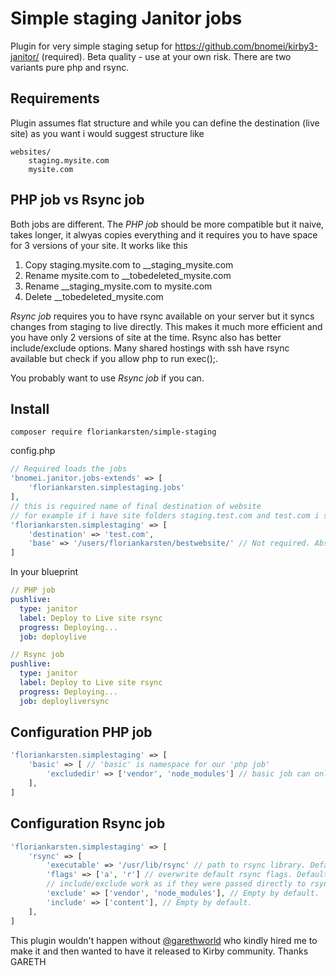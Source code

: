 # Simple staging Janitor jobs
Plugin for very simple staging setup for https://github.com/bnomei/kirby3-janitor/ (required). Beta quality - use at your own risk.
There are two variants pure php and rsync.

## Requirements
Plugin assumes flat structure and while you can define the destination (live site) as you want i would suggest structure like
```
websites/
	staging.mysite.com
	mysite.com
```
## PHP job vs Rsync job
Both jobs are different.
The *PHP job* should be more compatible but it naive, takes longer, it alwyas copies everything and it requires you to have space for 3 versions of your site. It works like this
1. Copy staging.mysite.com to __staging_mysite.com
2. Rename mysite.com to __tobedeleted_mysite.com
3. Rename __staging_mysite.com to mysite.com
4. Delete __tobedeleted_mysite.com

*Rsync job* requires you to have rsync available on your server but it syncs changes from staging to live directly. This makes it much more efficient and you have only 2 versions of site at the time. Rsync also has better include/exclude options. Many shared hostings with ssh have rsync available but check if you allow php to run exec();.

You probably want to use *Rsync job* if you can.

## Install
```composer require floriankarsten/simple-staging```

config.php
```php
// Required loads the jobs
'bnomei.janitor.jobs-extends' => [
	'floriankarsten.simplestaging.jobs'
],
// this is required name of final destination of website
// for example if i have site folders staging.test.com and test.com i set test.com as destination
'floriankarsten.simplestaging' => [
	'destination' => 'test.com',
	'base' => '/users/floriankarsten/bestwebsite/' // Not required. Absolute path to base of our website. By default its parent of index/public folder which is what you probably want.
]
```

In your blueprint
```yaml
// PHP job
pushlive:
  type: janitor
  label: Deploy to Live site rsync
  progress: Deploying...
  job: deploylive

// Rsync job
pushlive:
  type: janitor
  label: Deploy to Live site rsync
  progress: Deploying...
  job: deployliversync
```


## Configuration PHP job
```php
'floriankarsten.simplestaging' => [
	'basic' => [ // 'basic' is namespace for our 'php job'
		'excludedir' => ['vendor', 'node_modules'] // basic job can only exclude directories. Empty by default.
	],
]
```

## Configuration Rsync job
```php
'floriankarsten.simplestaging' => [
	'rsync' => [
		'executable' => '/usr/lib/rsync' // path to rsync library. Default 'rsync'
		'flags' => ['a', 'r'] // overwrite default rsync flags. Default ['a', 'r']
		// include/exclude work as if they were passed directly to rsync (so things like *.jpg etc.). If you use only include without exclude we assume and exclude '*'
		'exclude' => ['vendor', 'node_modules'], // Empty by default.
		'include' => ['content'], // Empty by default.
	],
]
```




This plugin wouldn't happen without [@garethworld](https://github.com/garethworld) who kindly hired me to make it and then wanted to have it released to Kirby community. Thanks GARETH
